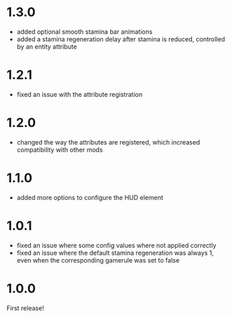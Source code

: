 # 1.3.0

- added optional smooth stamina bar animations
- added a stamina regeneration delay after stamina is reduced, controlled by an entity attribute

# 1.2.1

- fixed an issue with the attribute registration

# 1.2.0

- changed the way the attributes are registered, which increased compatibility with other mods

# 1.1.0

- added more options to configure the HUD element

# 1.0.1

- fixed an issue where some config values where not applied correctly
- fixed an issue where the default stamina regeneration was always 1, even when the corresponding gamerule was set to false

# 1.0.0

First release!

#